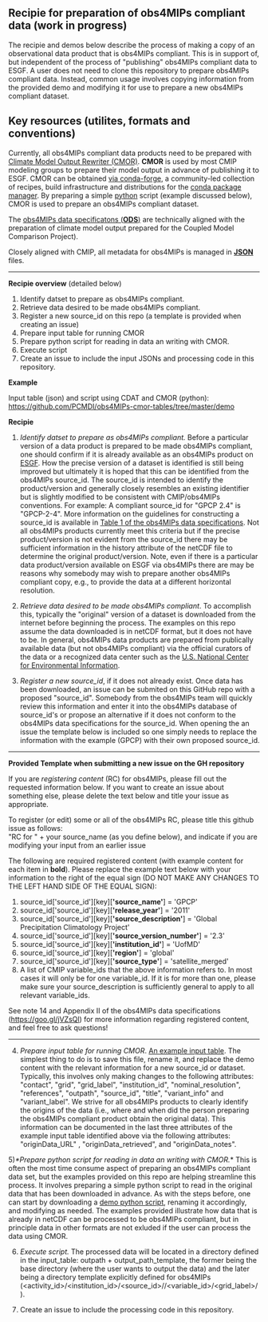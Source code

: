 ## Recipie for preparation of obs4MIPs compliant data (work in progress)

The recipie and demos below describe the process of making a copy of an observational data product that is obs4MIPs compliant.  This is in support of, but independent of the process of "publishing" obs4MIPs compliant data to ESGF. A user does not need to clone this repository to prepare obs4MIPs compliant data.  Instead, common usage involves copying information from the provided demo and modifying it for use to prepare a new obs4MIPs compliant dataset.  

## Key resources (utilites, formats and conventions)

Currently, all obs4MIPs compliant data products need to be prepared with [Climate Model Output Rewriter (CMOR)](https://cmor.llnl.gov).  **CMOR** is used by most CMIP modeling groups to prepare their model output in advance of publishing it to ESGF.  CMOR can be obtained [via conda-forge](https://cmor.llnl.gov/mydoc_cmor3_conda/), a community-led collection of recipes, build infrastructure and distributions for the [conda package manager](https://docs.conda.io/projects/conda/en/latest).  By preparing a simple [python](https://python.org) script (example discussed below), CMOR is used to prepare an obs4MIPs compliant dataset.      

The [obs4MIPs data specificatons (**ODS**)](https://pcmdi.github.io/obs4MIPs/dataStandards.html) are technically aligned with the preparation of climate model output prepared for the Coupled Model Comparison Project). 

Closely aligned with CMIP, all metadata for obs4MIPs is managed in [**JSON**](https://json.org) files.  

---

**Recipie overview** (detailed below)

1) Identify datset to prepare as obs4MIPs compliant.
2) Retrieve data desired to be made obs4MIPs compliant.
3) Register a new source_id on this repo (a template is provided when creating an issue)
4) Prepare input table for running CMOR
5) Prepare python script for reading in data an writing with CMOR.
6) Execute script
7) Create an issue to include the input JSONs and processing code in this repository. 


**Example**

Input table (json) and script using CDAT and CMOR (python):  https://github.com/PCMDI/obs4MIPs-cmor-tables/tree/master/demo

**Recipie**

1) _*Identify datset to prepare as obs4MIPs compliant.*_ Before a particular version of a data product is prepared to be made obs4MIPs compliant, one should confirm if it is already available as an obs4MIPs product on [ESGF](https://esgf-node.llnl.gov/search/obs4mips/).  How the precise version of a dataset is identified is still being improved but ultimately it is hoped that this can be identified from the obs4MIPs source_id. The source_id is intended to identify the product/version and generally closely resembles an existing identifier but is slightly modified to be consistent with CMIP/obs4MIPs conventions.  For example:  A compliant source_id for "GPCP 2.4" is "GPCP-2-4".  More information on the guidelines for constructing a source_id is available in [Table 1 of the obs4MIPs data specifications](https://docs.google.com/document/d/1FXXBhUh71Hjus557ZTD3EKPi_2zxeLvi1aICXOjVYPc/edit#heading=h.7zmnv8xlfe08).  Not all obs4MIPs products currently meet this criteria but if the precise product/version is not evident from the source_id there may be sufficient information in the history attribute of the netCDF file to determine the original product/version.  Note, even if there is a particular data product/version available on ESGF via obs4MIPs there are may be reasons why somebody may wish to prepare another obs4MIPs compliant copy, e.g., to provide the data at a different horizontal resolution.  

2) _*Retrieve data desired to be made obs4MIPs compliant*_.  To accomplish this, typically the "original" version of a dataset is downloaded from the internet before beginning the process.  The examples on this repo assume the data downloaded is in netCDF format, but it does not have to be.  In general, obs4MIPs data products are prepared from publically available data (but not obs4MIPs compliant) via the official curators of the data or a recognized data center such as the [U.S. National Center for Environmental Information](https://www.nesdis.noaa.gov/data-research-services/data-collections).     

3) _*Register a new source_id*_, if it does not already exist. Once data has been downloaded, an issue can be submited on this GitHub repo with a proposed "source_id".  Somebody from the obs4MIPs team will quickly review this information and enter it into the obs4MIPs database of source_id's or propose an alternative if it does not conform to the obs4MIPs data specifications for the source_id.  When opening the an issue the template below is included so one simply needs to replace the information with the example (GPCP) with their own proposed source_id.

________________________________________________________________________________________________________
**Provided Template when submitting a new issue on the GH repository**

If you are *registering content* (RC) for obs4MIPs, please fill out the requested information below.   If you want to create an issue about something else, please delete the text below and title your issue as appropriate.  

To register (or edit) some or all of the obs4MIPs RC, please title this github issue as follows:  
"RC for " + your source_name (as you define below), and indicate if you are modifying your input from an earlier issue


The following are required registered content (with example content for each item in **bold**). Please replace the example text below with your information to the right of the equal sign (DO NOT MAKE ANY CHANGES TO THE LEFT HAND SIDE OF THE EQUAL SIGN):
1) source_id['source_id'][key][**'source_name'**] = 'GPCP'
2) source_id['source_id'][key][**'release_year'**] = '2011'
3) source_id['source_id'][key][**'source_description'**] = 'Global Precipitation Climatology Project'
4) source_id['source_id'][key][**'source_version_number'**] = '2.3'
5) source_id['source_id'][key][**'institution_id'**] = 'UofMD'
6) source_id['source_id'][key][**'region'**] = 'global'
7) source_id['source_id'][key][**'source_type'**] = 'satellite_merged'
8) A list of CMIP variable_ids that the above information refers to.  In most cases it will only be for one variable_id.  If it is for more than one, please make sure your source_description is sufficiently general to apply to all relevant variable_ids.

See note 14 and Appendix II of the obs4MIPs data specifications (https://goo.gl/jVZsQl) for more information regarding registered content, and feel free to ask questions!
________________________________________________________________________________________________________

4) _*Prepare input table for running CMOR*_.  [An example input table](https://github.com/PCMDI/obs4MIPs-cmor-tables/blob/master/demo/CMAP-V1902.json).  The simplest thing to do is to save this file, rename it, and replace the demo content with the relevant information for a new source_id or dataset.  Typically, this involves only making changes to the following attributes:  "contact", "grid", "grid_label", "institution_id", "nominal_resolution", "references", "outpath", "source_id", "title", "variant_info" and "variant_label". We strive for all obs4MIPs products to clearly identify the origins of the data (i.e., where and when did the person preparing the obs4MIPs compliant product obtain the original data).  This information can be documented in the last three attributes of the example input table identified above via the following attributes: "originData_URL" , "originData_retrieved", and "originData_notes".

5)_*Prepare python script for reading in data an writing with CMOR._*  This is often the most time consume aspect of preparing an obs4MIPs compliant data set, but the examples provided on this repo are helping streamline this process.  It involves preparing a simple python script to read in the original data that has been downloaded in advance.  As with the steps before, one can start by downloading a [demo python script](https://github.com/PCMDI/obs4MIPs-cmor-tables/blob/master/demo/runCMORdemo-RSS-cdms.py), renaming it accordingly, and modifying as needed. The examples provided illustrate how data that is already in netCDF can be processed to be obs4MIPs compliant, but in principle data in other formats are not exluded if the user can process the data using CMOR. 

6) _*Execute script.*_  The processed data will be located in a directory defined in the input_table: outpath + output_path_template, the former being the base directory (where the user wants to output the data) and the later being a directory template explicitly defined for obs4MIPs (<activity_id>/<institution_id>/<source_id>/<frequency>/<variable_id>/<grid_label>/<version>). 
  
  7) Create an issue to include the processing code in this repository.

